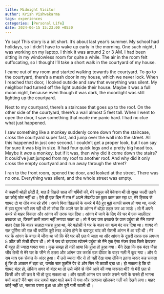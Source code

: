 ```yaml
---
title: Midnight Visitor
author: Krish Vishwakarma
tags: experiences
categories: [Personal Life]
date: 2024-06-15 15:23:00 +0530
---
```


Yo sup!
This story is a bit short. It’s about last year’s summer. My school had holidays, so I didn’t have to wake up early in the morning. One such night, I was working on my laptop. I think it was around 2 or 3 AM. I had been sitting in my windowless room for quite a while. The air in the room felt suffocating, so I thought I’ll take a short walk in the courtyard of my house.

I came out of my room and started walking towards the courtyard. To go to the courtyard, there’s a mesh door in my house, which we never lock. When I reached that door, I looked outside and saw that everything was silent. My neighbor had turned off the light outside their house. Maybe it was a full moon night, because even though it was dark, the moonlight was still lighting up the courtyard.

Next to my courtyard, there’s a staircase that goes up to the roof. On the other side of the courtyard, there’s a wall almost 5 feet tall. When I went to open the door, I saw something that made me panic hard. I had no clue what just happened.

I saw something like a monkey suddenly come down from the staircase, cross the courtyard super fast, and jump over the wall into the street. All this happened in just one second. I couldn’t get a proper look, but I can say for sure it was big in size. It had four quick legs and a pretty big head too. Maybe it _was_ a monkey, but if it was, then why did it come down the stairs? It could’ve just jumped from my roof to another roof. And why did it only cross the empty courtyard and run away through the street?

I ran to the front room, opened the door, and looked at the street. There was no one. Everything was silent, and the whole street was empty.

---

ये कहानी थोड़ी छोटी है, बात है पिछले साल की गर्मियों की, मेरे स्कूल की वेकेशन थी तो सुबह जल्दी उठने का कोई जोर नहीं था। ऐसे ही एक दिन मैं रात में अपने लैपटॉप पर कुछ काम कर रहा था, मेरे हिसाब से शायद दो या तीन बज रहे होंगे। अपने बिना खिड़की के कमरे में बैठे हुए मुझे काफी समय हो गया था, कमरे में हवा घुटन भरी लग रही थी तो सोचा कि अपने घर के आंगन में थोड़ा टहल कर आ जाऊं। तो मैं अपने कमरे से बाहर निकला और आंगन की तरफ चल दिया। आंगन में जाने के लिए मेरे घर में एक जालीदार दरवाजा था, जिसमें कभी ताला नहीं लगाया जाता था। तो मैं जब उस दरवाजे के पास पहुंचा तो मैंने उससे बाहर देखा कि बाहर सन्नाटा पसरा हुआ था, मेरे पड़ोसी ने घर के बाहर का बल्ब बंद कर दिया था। शायद वो रात पूर्णिमा की रात थी क्योंकि पूरी तरह अंधेरा होने के बावजूद चांद की रोशनी आंगन में आ रही थी। मेरे घर के आंगन के बगल में जीना था जो कि मेरे घर की छत पे जाता था और आंगन के दूसरी तरफ एक लगभग 5 फीट की ऊंची दीवार थी। तो मैं जब वो दरवाजा खोलने पहुंचा तो मैंने एक ऐसा मंजर देखा जिसे देखकर मैं बहुत ही ज्यादा घबरा गया। कुछ समझ ही नहीं आया कि हुआ तो हुआ क्या। मैंने देखा कि एक बंदर जैसा जीव तेजी से मेरे घर के जीने से उतरा और आंगन पार करके उस दीवार के बाहर गली में कूद गया। और ये सब मात्र एक सेकंड के अंदर हुआ। मैं उसे ज्यादा गौर से तो नहीं देख पाया लेकिन इतना जरूर कह सकता हूं कि वो आकार में बड़ा था, उसके चार फुर्तीले पैर थे और सिर भी काफी बड़ा था। हो सकता है कि वो शायद बंदर हो, लेकिन अगर वो बंदर था तो उसे जीने से नीचे आने की क्या जरूरत थी? वो मेरी छत से किसी और की छत पे भी तो कूद सकता था। और खाली आंगन पार करके उसने गली के रास्ते ही भागना क्यों चाहा? मैंने भाग कर सबसे बाहर वाले कमरे में गया और दरवाजा खोलकर गली को देखने लगा। बाहर कोई नहीं था, सन्नाटा पसरा हुआ था और पूरी गली खाली थी।
